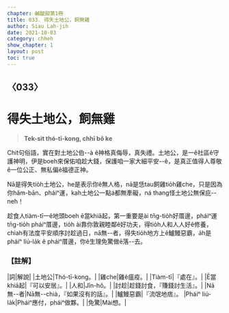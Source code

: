 ```yaml
---
chapter: 鹹酸甜第1冊
title: 033. 得失土地公，飼無雞
author: Siau Lah-jih
date: 2021-10-03
category: chheh
show_chapter: 1
layout: post
toc: true
---
```

  
## 〈033〉
# 得失土地公，飼無雞
>**Tek-sit thó-tī-kong, chhī bô ke**
 
Chit句俗語，實在對土地公伯--à ê神格真侮辱，真失禮。土地公，是一ê社區ê守護神明，伊是boeh來保佑咱趁大錢，保護咱一家大細平安--ê，是真正值得人尊敬ê一位公正、無私偏ê福德正神。

Nā是得失tio̍h土地公，he是表示你ê無人格，nā是恁tau飼雞tio̍h雞che，只是因為你hâm-bān、pháiⁿ運，kah土地公一點á都無牽礙，ná thang怪土地公無保庇--neh！

趁食人tiàm-tī一ê地頭boeh ē當khiā起，第一重要是ài tn̄g-tio̍h好厝邊，pháiⁿ運tn̄g-tio̍h pháiⁿ厝邊，tio̍h ài靠你敦親睦鄰ê好功夫，得tio̍h人和人人好ê修養，chiah有法度平安順序討趁過日，nā無--者，得失tio̍h地方上ê鱸鰻惡霸，a̍h是pháiⁿ liú-la̍k ê pháiⁿ厝邊，你ê生理免驚做ē落--去。

### 【註解】

|詞|解說|
|土地公|Thó-tī-kong。|
|雞che|雞ê瘟疫。|
|Tiàm-tī|『處在』。|
|Ē當khiā起|『可以安居』。|
|人和|Jîn-hô。|
|討趁|趁錢討食，『賺錢討生活』。|
|Nā無--者|Nā無--chià，『如果沒有的話』。|
|鱸鰻惡霸|『流氓地痞』。
|Pháiⁿ liú-la̍k|Pháiⁿ應付，pháiⁿ做夥。|
|免驚|Mài想。|
